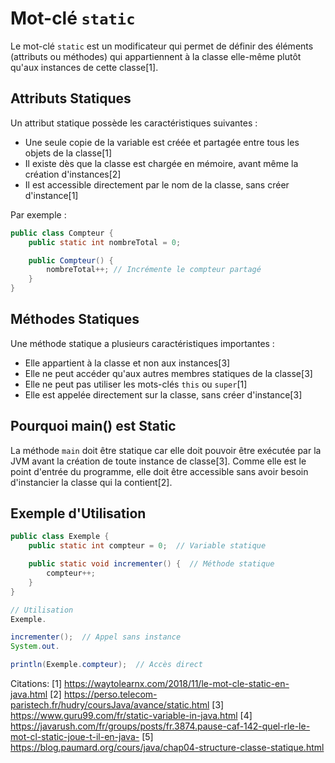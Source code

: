 # Mot-clé `static`

Le mot-clé `static` est un modificateur qui permet de définir des éléments (attributs ou méthodes) qui appartiennent à
la classe elle-même plutôt qu'aux instances de cette classe[1].

## Attributs Statiques

Un attribut statique possède les caractéristiques suivantes :

- Une seule copie de la variable est créée et partagée entre tous les objets de la classe[1]
- Il existe dès que la classe est chargée en mémoire, avant même la création d'instances[2]
- Il est accessible directement par le nom de la classe, sans créer d'instance[1]

Par exemple :

```java
public class Compteur {
    public static int nombreTotal = 0;

    public Compteur() {
        nombreTotal++; // Incrémente le compteur partagé
    }
}
```

## Méthodes Statiques

Une méthode statique a plusieurs caractéristiques importantes :

- Elle appartient à la classe et non aux instances[3]
- Elle ne peut accéder qu'aux autres membres statiques de la classe[3]
- Elle ne peut pas utiliser les mots-clés `this` ou `super`[1]
- Elle est appelée directement sur la classe, sans créer d'instance[3]

## Pourquoi main() est Static

La méthode `main` doit être statique car elle doit pouvoir être exécutée par la JVM avant la création de toute instance
de classe[3]. Comme elle est le point d'entrée du programme, elle doit être accessible sans avoir besoin d'instancier la
classe qui la contient[2].

## Exemple d'Utilisation

```java
public class Exemple {
    public static int compteur = 0;  // Variable statique

    public static void incrementer() {  // Méthode statique
        compteur++;
    }
}

// Utilisation
Exemple.

incrementer();  // Appel sans instance
System.out.

println(Exemple.compteur);  // Accès direct
```

Citations:
[1] https://waytolearnx.com/2018/11/le-mot-cle-static-en-java.html
[2] https://perso.telecom-paristech.fr/hudry/coursJava/avance/static.html
[3] https://www.guru99.com/fr/static-variable-in-java.html
[4] https://javarush.com/fr/groups/posts/fr.3874.pause-caf-142-quel-rle-le-mot-cl-static-joue-t-il-en-java-
[5] https://blog.paumard.org/cours/java/chap04-structure-classe-statique.html